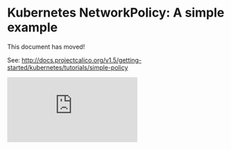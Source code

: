 # Kubernetes NetworkPolicy: A simple example 

This document has moved!

See: http://docs.projectcalico.org/v1.5/getting-started/kubernetes/tutorials/simple-policy

[![Analytics](https://calico-ga-beacon.appspot.com/UA-52125893-3/calico-containers/docs/cni/kubernetes/simple-policy-demo/README.md?pixel)](https://github.com/igrigorik/ga-beacon)
